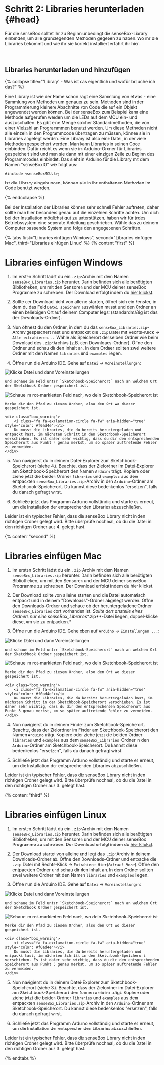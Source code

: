 # Schritt 2: Libraries herunterladen {#head}

<div class="description">Für die senseBox solltet Ihr zu Beginn unbedingt die senseBox-Library einbinden, um alle grundlegenden Methoden gegeben zu haben. Wo ihr die Libraries bekommt und wie ihr sie korrekt installiert erfahrt ihr hier.</div>
<div class="line">
    <br>
    <br>
</div>

## Libraries herunterladen und hinzufügen

{% collapse title="'Library' - Was ist das eigentlich und wofür brauche ich das?" %}

Eine Library ist wie der Name schon sagt eine Sammlung von etwas - eine Sammlung von Methoden um genauer zu sein. Methoden sind in der Programmierung kleinere Abschnitte von Code die auf ein Objekt angewendet werden können. 
Bei der senseBox zum Beispiel kann eine Methode aufgerufen werden um die LEDs auf dem MCU ein- und auszuschalten. Es gibt eine Menge solcher Standardmethoden, die von einer Vielzahl an Programmmen benutzt werden. Um diese Methoden nicht alle einzeln in den Programmcode übertragen zu müssen, können sie in Libraries abgelegt werden. 
Eine Library ist also eine Datei, in der viele Methoden gespeichert werden. Man kann Libraries in seinen Code einbinden. Dafür reicht es wenn sie im Arduino-Ordner für Libraries gespeichert sind und man sie dann mit einer einzigen Zeile zu Beginn des Programmcodes einbindet. Das sieht in Arduino für die Library mit dem Namen "senseBoxIO" wie folgt aus: 

```arduino
#include <senseBoxMCU.h>;
```

Ist die Library eingebunden, können alle in ihr enthaltenen Methoden im Code benutzt werden. 

{% endcollapse %}


Bei der Installation der Libraries können sehr schnell Fehler auftreten, daher sollte man hier besonders genau auf die einzelnen Schritte achten. Um dich bei der Installation möglichst gut zu unterstützen, haben wir für jedes Betriebssystem eine seperate Anleitung geschrieben.
Wähle das zu deinem Computer passende System und folge den angegebenen Schritten.


{% tabs first="Libraries einfügen Windows", second="Libraries einfügen Mac", third="Libraries einfügen Linux" %}
{% content "first" %}
# Libraries einfügen Windows

1. Im ersten Schritt lädst du ein `.zip`-Archiv mit dem Namen `senseBox_Libraries.zip` herunter. Darin befinden sich alle benötigten Bibliotheken, um mit den Sensoren und der MCU deiner senseBox Programme zu schreiben. Der Download erfolgt indem du [hier klickst](https://github.com/sensebox/resources/raw/master/libraries/senseBox_Libraries.zip).

2. Sollte der Download nicht von alleine starten, öffnet sich ein Fenster, in dem du das Feld ``Datei speichern`` auswählen musst und den Ordner an einen beliebigen Ort auf deinem Computer legst (standardmäßig ist das der Downloads-Ordner).

3. Nun öffnest du den Ordner, in dem du das `senseBox_Libraries.zip`-Archiv gespeichert hast und entpackst die `.zip` Datei mit Rechts-Klick -> `Alle extrahieren...`. Wähle als Speicherort denselben Ordner wie beim Download des `.zip`-Archivs (z.B. den Downloads-Ordner). Öffne den Ordner und schau dir den Inhalt an. In dem Ordner sollten zwei weitere Ordner mit den Namen `libraries` und `examples` liegen.

4. Öffne nun die Arduino IDE. Gehe auf `Datei` -> `Voreinstellungen`:

 ![Klicke `Datei` und dann `Voreinstellungen`](../pictures/libraries/voreinstellungen_2.PNG?raw=true)

    und schaue im Feld unter `Sketchbook-Speicherort` nach an welchem Ort der Sketchbook Ordner gespeichert ist. 

 ![Schaue im rot-markierten Feld nach, wo dein Sketchbook-Speicherort ist](../pictures/libraries/voreinstellungen.PNG)

    Merke dir den Pfad zu diesem Ordner, also den Ort wo dieser gespeichert ist.

    <div class="box_warning">
        <i class="fa fa-exclamation-circle fa-fw" aria-hidden="true" style="color: #f0ad4e"></i>
        Du musst die Libraries, die du bereits heruntergeladen und entpackt hast, im nächsten Schritt in den Sketchbook-Speicherort verschieben. Es ist daher sehr wichtig, dass du dir den entsprechenden Speicherort aus Punkt 4 genau merkst, um so später auftretende Fehler zu vermeiden.
    </div>

5. Nun navigierst du in deinem Datei-Explorer zum Sketchbook-Speicherort (siehe 4.). Beachte, dass der Zielordner im Datei-Explorer am Sketchbook-Speicherort den Namen `Arduino` trägt. Kopiere oder ziehe jetzt die beiden Ordner `libraries` und `examples` aus dem entpackten ``senseBox_Libraries.zip``-Archiv in den `Arduino`-Ordner am Sketchbook-Speicherort. Du kannst diese bedenkenlos "ersetzen", falls du danach gefragt wirst.  

6. Schließe jetzt das Programm Arduino vollständig und starte es erneut, um die Installation der entsprechenden Libraries abzuschließen. 


<div class="box_warning">
    <i class="fa fa-exclamation-circle fa-fw" aria-hidden="true" style="color: #f0ad4e"></i>
    Leider ist ein typischer Fehler, dass die senseBox Library nicht in den richtigen Ordner gelegt wird. Bitte überprüfe nochmal, ob du die Datei in den richtigen Ordner aus 4. gelegt hast.
</div>


{% content "second" %}
# Libraries einfügen Mac

1. Im ersten Schritt lädst du ein `.zip`-Archiv mit dem Namen `senseBox_Libraries.zip` herunter. Darin befinden sich alle benötigten Bibliotheken, um mit den Sensoren und der MCU deiner senseBox Programme zu schreiben. Der Download erfolgt indem du [hier klickst](https://github.com/sensebox/resources/raw/master/libraries/senseBox_Libraries.zip).

2. Der Download sollte von alleine starten und die Datei automatisch entpackt und in deinem "Downloads"-Ordner abgelegt werden. Öffne den Downloads-Ordner und schaue ob der heruntergeladene Ordner `senseBox_Libraries` dort vorhanden ist. *Sollte dort anstelle eines Ordners nur eine senseBox_Libraries**.zip**-Datei liegen, doppel-klicke diese, um sie zu entpacken.*

3. Öffne nun die Arduino IDE. Gehe oben auf `Arduino` -> `Einstellungen ...`:

 ![Klicke `Datei` und dann `Voreinstellungen`](../pictures/libraries/voreinstellungen_2_mac.png)

    und schaue im Feld unter `Sketchbook-Speicherort` nach an welchem Ort der Sketchbook Ordner gespeichert ist. 

 ![Schaue im rot-markierten Feld nach, wo dein Sketchbook-Speicherort ist](../pictures/libraries/voreinstellungen_mac.png)

    Merke dir den Pfad zu diesem Ordner, also den Ort wo dieser gespeichert ist.

    <div class="box_warning">
        <i class="fa fa-exclamation-circle fa-fw" aria-hidden="true" style="color: #f0ad4e"></i>
        Du musst die Libraries, die du bereits heruntergeladen hast, im nächsten Schritt in den Sketchbook-Speicherort verschieben. Es ist daher sehr wichtig, dass du dir den entsprechenden Speicherort aus Punkt 3 genau merkst, um so später auftretende Fehler zu vermeiden.
    </div>

4. Nun navigierst du in deinem Finder zum Sketchbook-Speicherort. Beachte, dass der Zielordner im Finder am Sketchbook-Speicherort den Namen `Arduino` trägt. Kopiere oder ziehe jetzt die beiden Ordner `libraries` und `examples` aus dem ``senseBox_Libraries``-Ordner in den `Arduino`-Ordner am Sketchbook-Speicherort. Du kannst diese bedenkenlos "ersetzen", falls du danach gefragt wirst.  

6. Schließe jetzt das Programm Arduino vollständig und starte es erneut, um die Installation der entsprechenden Libraries abzuschließen. 


<div class="box_warning">
    <i class="fa fa-exclamation-circle fa-fw" aria-hidden="true" style="color: #f0ad4e"></i>
    Leider ist ein typischer Fehler, dass die senseBox Library nicht in den richtigen Ordner gelegt wird. Bitte überprüfe nochmal, ob du die Datei in den richtigen Ordner aus 3. gelegt hast.
</div>

{% content "third" %}
# Libraries einfügen Linux

1. Im ersten Schritt lädst du ein `.zip`-Archiv mit dem Namen `senseBox_Libraries.zip` herunter. Darin befinden sich alle benötigten Bibliotheken, um mit den Sensoren und der MCU deiner senseBox Programme zu schreiben. Der Download erfolgt indem du [hier klickst](https://github.com/sensebox/resources/raw/master/libraries/senseBox_Libraries.zip).

2. Der Download startet von alleine und legt das `.zip`-Archiv in deinem Downloads-Ordner ab. Öffne den Downloads-Ordner und entpacke die `.zip` Datei mit Rechts-Klick -> `Extrahiere Hier`(*`Extract Here`*). Öffne den entpackten Ordner und schau dir den Inhalt an. In dem Ordner sollten zwei weitere Ordner mit den Namen `libraries` und `examples` liegen.

3. Öffne nun die Arduino IDE. Gehe auf `Datei` -> `Voreinstellungen`:

 ![Klicke `Datei` und dann `Voreinstellungen`](../pictures/libraries/voreinstellungen_2_linux.png)

    und schaue im Feld unter `Sketchbook-Speicherort` nach an welchem Ort der Sketchbook Ordner gespeichert ist. 

 ![Schaue im rot-markierten Feld nach, wo dein Sketchbook-Speicherort ist](../pictures/libraries/voreinstellungen_linux.png)

    Merke dir den Pfad zu diesem Ordner, also den Ort wo dieser gespeichert ist.

    <div class="box_warning">
        <i class="fa fa-exclamation-circle fa-fw" aria-hidden="true" style="color: #f0ad4e"></i>
        Du musst die Libraries, die du bereits heruntergeladen und entpackt hast, im nächsten Schritt in den Sketchbook-Speicherort verschieben. Es ist daher sehr wichtig, dass du dir den entsprechenden Speicherort aus Punkt 3 genau merkst, um so später auftretende Fehler zu vermeiden.
    </div>

5. Nun navigierst du in deinem Datei-Explorer zum Sketchbook-Speicherort (siehe 3.). Beachte, dass der Zielordner im Datei-Explorer am Sketchbook-Speicherort den Namen `Arduino` trägt. Kopiere oder ziehe jetzt die beiden Ordner `libraries` und `examples` aus dem entpackten ``senseBox_Libraries.zip``-Archiv in den `Arduino`-Ordner am Sketchbook-Speicherort. Du kannst diese bedenkenlos "ersetzen", falls du danach gefragt wirst.  

6. Schließe jetzt das Programm Arduino vollständig und starte es erneut, um die Installation der entsprechenden Libraries abzuschließen. 


<div class="box_warning">
    <i class="fa fa-exclamation-circle fa-fw" aria-hidden="true" style="color: #f0ad4e"></i>
    Leider ist ein typischer Fehler, dass die senseBox Library nicht in den richtigen Ordner gelegt wird. Bitte überprüfe nochmal, ob du die Datei in den richtigen Ordner aus 3. gelegt hast.
</div>

{% endtabs %}



